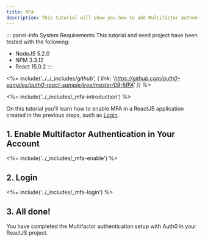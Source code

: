 ```yaml
---
title: MFA
description: This tutorial will show you how to add Multifactor Authentication to your ReactJS with auth0.
---
```


::: panel-info System Requirements
This tutorial and seed project have been tested with the following:
* NodeJS 5.2.0
* NPM 3.3.12
* React 15.0.2
:::

<%= include('../../_includes/_github', {
  link: 'https://github.com/auth0-samples/auth0-react-sample/tree/master/09-MFA'
}) %>_

<%= include('../_includes/_mfa-introduction') %>


On this tutorial you'll learn how to enable MFA in a ReactJS application created in the previous steps, such as [Login](/quickstart/spa/react/01-login).

## 1. Enable Multifactor Authentication in Your Account

<%= include('../_includes/_mfa-enable') %>

## 2. Login

<%= include('../_includes/_mfa-login') %>


## 3. All done!

You have completed the Multifactor authentication setup with Auth0 in your ReactJS project.
